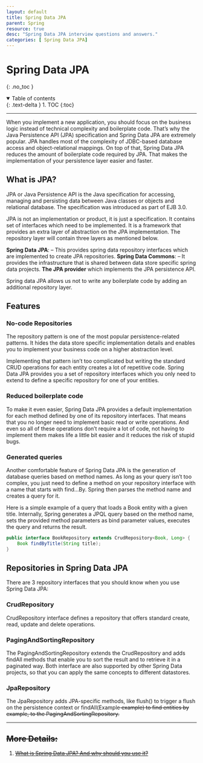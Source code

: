 ```yaml
---
layout: default
title: Spring Data JPA
parent: Spring
resource: true
desc: "Spring Data JPA interview questions and answers."
categories: [ Spring Data JPA]
---
```


# Spring Data JPA
{: .no_toc }

<details open markdown="block">
  <summary>
    Table of contents
  </summary>
  {: .text-delta }
1. TOC
{:toc}
</details>

---

When you implement a new application, you should focus on the business logic instead of technical complexity and boilerplate code. That’s why the Java Persistence API (JPA) specification and Spring Data JPA are extremely popular. JPA handles most of the complexity of JDBC-based database access and object-relational mappings. On top of that, Spring Data JPA reduces the amount of boilerplate code required by JPA. That makes the implementation of your persistence layer easier and faster.

## What is JPA?

JPA or Java Persistence API is the Java specification for accessing, managing and persisting data between Java classes or objects and relational database. The specification was introduced as part of EJB 3.0.

JPA is not an implementation or product, it is just a specification. It contains set of interfaces which need to be implemented. It is a framework that provides an extra layer of abstraction on the JPA implementation. The repository layer will contain three layers as mentioned below.

**Spring Data JPA**: – This provides spring data repository interfaces which are implemented to create JPA repositories.
**Spring Data Commons**: – It provides the infrastructure that is shared between data store specific spring data projects.
**The JPA provider** which implements the JPA persistence API.

Spring data JPA allows us not to write any boilerplate code by adding an additional repository layer.

##  Features

### No-code Repositories

The repository pattern is one of the most popular persistence-related patterns. It hides the data store specific implementation details and enables you to implement your business code on a higher abstraction level.

Implementing that pattern isn’t too complicated but writing the standard CRUD operations for each entity creates a lot of repetitive code. Spring Data JPA provides you a set of repository interfaces which you only need to extend to define a specific repository for one of your entities.

###  Reduced boilerplate code
To make it even easier, Spring Data JPA provides a default implementation for each method defined by one of its repository interfaces. That means that you no longer need to implement basic read or write operations. And even so all of these operations don’t require a lot of code, not having to implement them makes life a little bit easier and it reduces the risk of stupid bugs.

###  Generated queries

Another comfortable feature of Spring Data JPA is the generation of database queries based on method names. As long as your query isn’t too complex, you just need to define a method on your repository interface with a name that starts with find…By. Spring then parses the method name and creates a query for it.

Here is a simple example of a query that loads a Book entity with a given title. Internally, Spring generates a JPQL query based on the method name, sets the provided method parameters as bind parameter values, executes the query and returns the result.

```java
public interface BookRepository extends CrudRepository<Book, Long> {
    Book findByTitle(String title);
}
```

## Repositories in Spring Data JPA

There are 3 repository interfaces that you should know when you use Spring Data JPA:

###  CrudRepository
CrudRepository interface defines a repository that offers standard create, read, update and delete operations.

###  PagingAndSortingRepository
The PagingAndSortingRepository extends the CrudRepository and adds findAll methods that enable you to sort the result and to retrieve it in a paginated way. Both interface are also supported by other Spring Data projects, so that you can apply the same concepts to different datastores.

###  JpaRepository
The JpaRepository adds JPA-specific methods, like flush() to trigger a flush on the persistence context or findAll(Example<S> example) to find entities by example, to the PagingAndSortingRepository. 




---

## More Details: 
1. [What is Spring Data JPA? And why should you use it?](https://thorben-janssen.com/what-is-spring-data-jpa-and-why-should-you-use-it/)